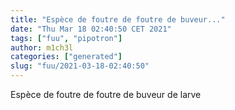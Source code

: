 ```yaml
---
title: "Espèce de foutre de foutre de buveur..."
date: "Thu Mar 18 02:40:50 CET 2021"
tags: ["fuu", "pipotron"]
author: m1ch3l
categories: ["generated"]
slug: "fuu/2021-03-18-02:40:50"
---
```


Espèce de foutre de foutre de buveur de larve

